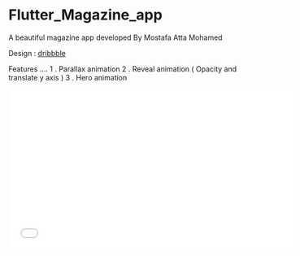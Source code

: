# Flutter_Magazine_app
A beautiful magazine app developed By Mostafa Atta Mohamed


Design : [dribbble](https://dribbble.com/shots/6220712-Mood-Mobile)

Features ....
1 . Parallax animation
2 . Reveal animation ( Opacity and translate y axis )
3 . Hero animation



<iframe width="560" height="315" src="project_preview" frameborder="0" allow="accelerometer; autoplay; encrypted-media; gyroscope; picture-in-picture" allowfullscreen></iframe>

